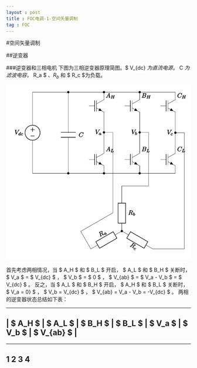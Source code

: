```yaml
---
layout : post
title : FOC电调-1-空间矢量调制
tag : FOC
---
```


#空间矢量调制

##逆变器

###逆变器和三相电机
下图为三相逆变器原理简图。$ V_{dc} $为直流电源，$ C $为滤波电容，$ R_a $ 、$R_b$ 和 $ R_c $为负载。

![](/image/three_phase_bridge.svg "图1：逆变器与三相电机简图")

首先考虑两相情况，当 $ A_H $ 和 $ B_L $ 开启， $ A_L $ 和 $ B_H $ 关断时， $ V_a $ = $ V_{dc} $ ， $ V_b $ = $ 0 $ ， $ V_{ab} $ = $ V_a - V_b $ = $ V_{dc} $ 。
反之，当 $ A_L $ 和 $ B_H $ 开启， $ A_H $ 和 $ B_L $ 关断时， $ V_a = 0} $ ， $ V_b = V_{dc} $ ， $ V_{ab} = V_a - V_b = -V_{dc} $ 。
两相的逆变器状态总结如下表：

--------------------------------------------------------------------------
| $ A_H $ | $ A_L $ | $ B_H $ | $ B_L $ | $ V_a $ | $ V_b $ | $ V_{ab} $ |
--------------------------------------------------------------------------

---------
1 2 3 4
---------

